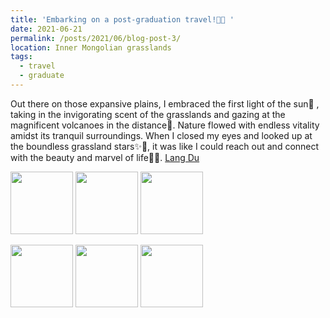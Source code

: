 ```yaml
---
title: 'Embarking on a post-graduation travel!🌾🐎 '
date: 2021-06-21
permalink: /posts/2021/06/blog-post-3/
location: Inner Mongolian grasslands
tags:
  - travel
  - graduate
---
```


Out there on those expansive plains, I embraced the first light of the sun🌅 , taking in the invigorating scent of the grasslands and gazing at the magnificent volcanoes in the distance🌋. Nature flowed with endless vitality amidst its tranquil surroundings. When I closed my eyes and looked up at the boundless grassland stars✨🌠, it was like I could reach out and connect with the beauty and marvel of life🌟💫. 
[Lang Du](https://ziweiwuzw.github.io/Personal-Homepage/images/Moment/IMG4-1.png)

<p float="left">
  <img src="https://ziweiwuzw.github.io/Personal-Homepage/images/Moment/IMG4.png" width="100" />
  <img src="https://ziweiwuzw.github.io/Personal-Homepage/images/Moment/IMG4-2.png" width="100" /> 
  <img src="https://ziweiwuzw.github.io/Personal-Homepage/images/Moment/IMG4-3.png" width="100" />
</p>
<p float="left">
  <img src="https://ziweiwuzw.github.io/Personal-Homepage/images/Moment/IMG5.png" width="100" /> 
  <img src="https://ziweiwuzw.github.io/Personal-Homepage/images/Moment/IMG7.png" width="100" />
  <img src="https://ziweiwuzw.github.io/Personal-Homepage/images/Moment/IMG8.png" width="100" />
</p>
